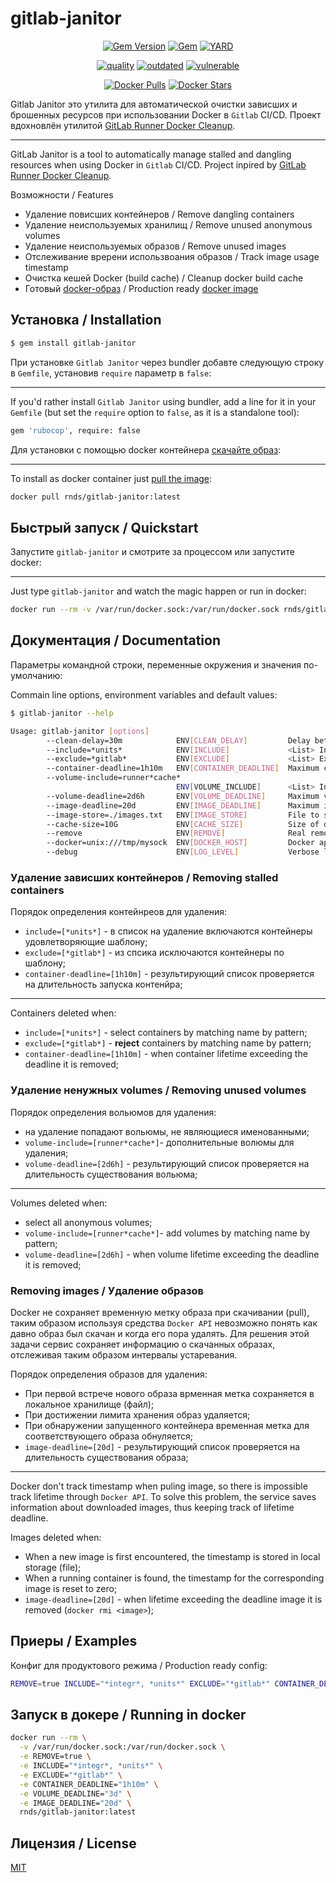 # gitlab-janitor

<div align="center">

[![Gem Version](https://badge.fury.io/rb/gitlab-janitor.svg)](https://rubygems.org/gems/gitlab-janitor)
[![Gem](https://img.shields.io/gem/dt/gitlab-janitor.svg)](https://rubygems.org/gems/gitlab-janitor/versions)
[![YARD](https://badgen.net/badge/YARD/doc/blue)](http://www.rubydoc.info/gems/gitlab-janitor)


[![quality](https://lysander.rnds.pro/api/v1/badges/janitor_quality.svg)](https://lysander.rnds.pro/api/v1/badges/janitor_quality.html)
[![outdated](https://lysander.rnds.pro/api/v1/badges/janitor_outdated.svg)](https://lysander.rnds.pro/api/v1/badges/janitor_outdated.html)
[![vulnerable](https://lysander.rnds.pro/api/v1/badges/janitor_vulnerable.svg)](https://lysander.rnds.pro/api/v1/badges/janitor_vulnerable.html)



[![Docker Pulls](https://badgen.net/docker/pulls/rnds/gitlab-janitor?icon=docker&label=pulls)](https://hub.docker.com/r/rnds/gitlab-janitor/)
[![Docker Stars](https://badgen.net/docker/stars/rnds/gitlab-janitor?icon=docker&label=stars)](https://hub.docker.com/r/rnds/gitlab-janitor/)



</div>

Gitlab Janitor это утилита для автоматической очистки зависших и брошенных ресурсов при использовании Docker в `Gitlab` CI/CD. Проект вдохновлён утилитой [GitLab Runner Docker Cleanup](https://gitlab.com/gitlab-org/gitlab-runner-docker-cleanup).

---

GitLab Janitor is a tool to automatically manage stalled and dangling resources when using Docker in `Gitlab` CI/CD. Project inpired by [GitLab Runner Docker Cleanup](https://gitlab.com/gitlab-org/gitlab-runner-docker-cleanup).

Возможности / Features

- Удаление повисших контейнеров / Remove dangling containers
- Удаление неиспользуемых хранилищ / Remove unused anonymous volumes
- Удаление неиспользуемых образов / Remove unused images
- Отслеживание вререни использвоания образов / Track image usage timestamp 
- Очистка кешей Docker (build cache) / Cleanup docker build cache
- Готовый [docker-образ](https://hub.docker.com/r/rnds/gitlab-janitor) / Production ready [docker image](https://hub.docker.com/r/rnds/gitlab-janitor)

## Установка / Installation

```sh
$ gem install gitlab-janitor
```

При установке `Gitlab Janitor` через bundler добавте следующую строку в `Gemfile`, установив `require` параметр в `false`:

---

If you'd rather install `Gitlab Janitor` using bundler, add a line for it in your `Gemfile` (but set the `require` option to `false`, as it is a standalone tool):

```sh
gem 'rubocop', require: false
```

Для установки с помощью docker контейнера [скачайте образ](https://hub.docker.com/r/rnds/gitlab-janitor):

---

To install as docker container just [pull the image](https://hub.docker.com/r/rnds/gitlab-janitor):


```sh
docker pull rnds/gitlab-janitor:latest
```

## Быстрый запуск / Quickstart

Запустите `gitlab-janitor` и смотрите за процессом или запустите docker:

---

Just type `gitlab-janitor` and watch the magic happen or run in docker:

```sh
docker run --rm -v /var/run/docker.sock:/var/run/docker.sock rnds/gitlab-janitor:latest
```

## Документация / Documentation

Параметры командной строки, переменные окружения и значения по-умолчанию:

Commain line options, environment variables and default values:

```sh
$ gitlab-janitor --help

Usage: gitlab-janitor [options] 
        --clean-delay=30m            ENV[CLEAN_DELAY]         Delay between clean operation.
        --include=*units*            ENV[INCLUDE]             <List> Include container for removal.
        --exclude=*gitlab*           ENV[EXCLUDE]             <List> Exclude container from removal by name.
        --container-deadline=1h10m   ENV[CONTAINER_DEADLINE]  Maximum container run duration.
        --volume-include=runner*cache*
                                     ENV[VOLUME_INCLUDE]      <List> Include volumes for removal.
        --volume-deadline=2d6h       ENV[VOLUME_DEADLINE]     Maximum volume life duration.
        --image-deadline=20d         ENV[IMAGE_DEADLINE]      Maximum image life duration.
        --image-store=./images.txt   ENV[IMAGE_STORE]         File to store images timestamps.
        --cache-size=10G             ENV[CACHE_SIZE]          Size of docker cache to keep.
        --remove                     ENV[REMOVE]              Real remove instead of dry run.
        --docker=unix:///tmp/mysock  ENV[DOCKER_HOST]         Docker api endpoint.
        --debug                      ENV[LOG_LEVEL]           Verbose logs. ENV values: debug, info, warn, error
```

### Удаление зависших контейнеров / Removing stalled containers

Порядок определения контейнреов для удаления:

- `include=[*units*]` - в список на удаление включаются контейнеры удовлетворяющие шаблону;
- `exclude=[*gitlab*]` - из спсика исключаются контейнеры по шаблону;
- `container-deadline=[1h10m]` - результирующий список проверяется на длительность запуска контенйра;

---

Containers deleted when:

- `include=[*units*]` - select containers by matching name by pattern;
- `exclude=[*gitlab*]` - **reject** containers by matching name by pattern;
- `container-deadline=[1h10m]` - when container lifetime exceeding the deadline it is removed;

### Удаление ненужных volumes / Removing unused volumes

Порядок определения вольюмов для удаления:

- на удаление попадают вольюмы, не являющиеся именованными;
- `volume-include=[runner*cache*]`- дополнительные волюмы для удаления;
- `volume-deadline=[2d6h]` - результирующий список проверяется на длительность существования вольюма;

---

Volumes deleted when:

- select all anonymous volumes;
- `volume-include=[runner*cache*]`- add volumes by matching name by pattern;
- `volume-deadline=[2d6h]` -  when volume lifetime exceeding the deadline it is removed;

### Removing images / Удаление образов

Docker не сохраняет временную метку образа при скачивании (pull), таким образом используя средства `Docker API` невозможно понять как давно образ был скачан и когда его пора удалять. Для решения этой задачи сервис сохраняет информацию о скачанных образах, отслеживая таким образом интервалы устаревания.

Порядок определения образов для удаления:

- При первой встрече нового образа врменная метка сохраняется в локальное хранилище (файл);
- При достижении лимита хранения образ удаляется;
- При обнаружении запущенного контейнера временная метка для соответствующего образа обнуляется;
- `image-deadline=[20d]` - результирующий список проверяется на длительность существования образа;


---

Docker don't track timestamp when puling image, so there is impossible track lifetime through `Docker API`. To solve this problem, the service saves information about downloaded images, thus keeping track of lifetime deadline. 

Images deleted when:

- When a new image is first encountered, the timestamp is stored in local storage (file);
- When a running container is found, the timestamp for the corresponding image is reset to zero;
- `image-deadline=[20d]` - when lifetime exceeding the deadline image it is removed (`docker rmi <image>`);

## Приеры / Examples

Конфиг для продуктового режима / Production ready config:

```sh
REMOVE=true INCLUDE="*integr*, *units*" EXCLUDE="*gitlab*" CONTAINER_DEADLINE="1h10m" VOLUME_DEADLINE="3d" IMAGE_DEADLINE="20d" gitlab-janitor
```

## Запуск в докере / Running in docker

```sh
docker run --rm \
  -v /var/run/docker.sock:/var/run/docker.sock \
  -e REMOVE=true \
  -e INCLUDE="*integr*, *units*" \
  -e EXCLUDE="*gitlab*" \
  -e CONTAINER_DEADLINE="1h10m" \
  -e VOLUME_DEADLINE="3d" \
  -e IMAGE_DEADLINE="20d" \
  rnds/gitlab-janitor:latest
```

## Лицензия / License

[MIT](./LICENSE)